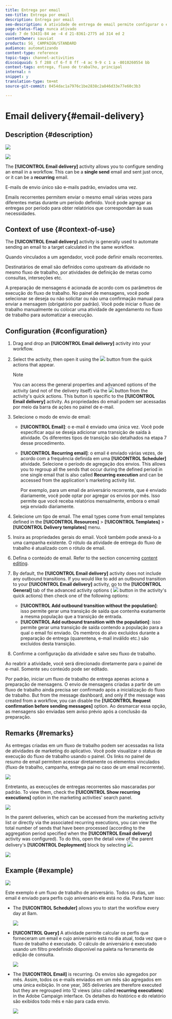 ```yaml
---
title: Entrega por email
seo-title: Entrega por email
description: Entrega por email
seo-description: A atividade de entrega de email permite configurar o envio de um único email de envio ou um email recorrente em um fluxo de trabalho.
page-status-flag: nunca ativado
uuid: 7 de 53431-84 ae -4 d 21-8361-2775 ad 314 ed 2
contentOwner: sauviat
products: SG_ CAMPAIGN/STANDARD
audience: automatizando
content-type: reference
topic-tags: channel-activities
discoiquuid: 5 f 288 cf 6-f 8 ff -4 ac 9-9 c 1 a -8010260554 bb
context-tags: entrega, fluxo de trabalho, principal
internal: n
snippet: y
translation-type: tm+mt
source-git-commit: 0454dac1a7976c1be2838c2a846d33e77e60c3b3

---
```



# Email delivery{#email-delivery}

## Description {#description}

![](assets/email.png)

![](assets/recurrentemail.png)

The **[!UICONTROL Email delivery]** activity allows you to configure sending an email in a workflow. This can be a **single send** email and sent just once, or it can be a **recurring** email.

E-mails de envio único são e-mails padrão, enviados uma vez.

Emails recorrentes permitem enviar o mesmo email várias vezes para diferentes metas durante um período definido. Você pode agregar as entregas por período para obter relatórios que correspondam às suas necessidades.

## Context of use {#context-of-use}

The **[!UICONTROL Email delivery]** activity is generally used to automate sending an email to a target calculated in the same workflow.

Quando vinculados a um agendador, você pode definir emails recorrentes.

Destinatários de email são definidos como upstream da atividade no mesmo fluxo de trabalho, por atividades de definição de metas como consultas, interseções etc.

A preparação de mensagens é acionada de acordo com os parâmetros de execução do fluxo de trabalho. No painel de mensagens, você pode selecionar se deseja ou não solicitar ou não uma confirmação manual para enviar a mensagem (obrigatório por padrão). Você pode iniciar o fluxo de trabalho manualmente ou colocar uma atividade de agendamento no fluxo de trabalho para automatizar a execução.

## Configuration {#configuration}

1. Drag and drop an **[!UICONTROL Email delivery]** activity into your workflow.
1. Select the activity, then open it using the ![](assets/edit_darkgrey-24px.png) button from the quick actions that appear.

   >[!NOTE]
   >
   >You can access the general properties and advanced options of the activity (and not of the delivery itself) via the ![](assets/dlv_activity_params-24px.png) button from the activity's quick actions. This button is specific to the **[!UICONTROL Email delivery]** activity. As propriedades do email podem ser acessadas por meio da barra de ações no painel de e-mail.

1. Selecione o modo de envio de email:

   * **[!UICONTROL Email]**: o e-mail é enviado uma única vez. Você pode especificar aqui se deseja adicionar uma transição de saída à atividade. Os diferentes tipos de transição são detalhados na etapa 7 desse procedimento.
   * **[!UICONTROL Recurring email]**: o email é enviado várias vezes, de acordo com a frequência definida em uma **[!UICONTROL Scheduler]** atividade. Selecione o período de agregação dos envios. This allows you to regroup all the sends that occur during the defined period in one single email that is also called **Recurring execution** and can be accessed from the application's marketing activity list.

      Por exemplo, para um email de aniversário recorrente, que é enviado diariamente, você pode optar por agregar os envios por mês. Isso permite que você receba relatórios mensalmente, embora o email seja enviado diariamente.

1. Selecione um tipo de email. The email types come from email templates defined in the **[!UICONTROL Resources]** &gt; **[!UICONTROL Templates]** &gt; **[!UICONTROL Delivery templates]** menu.
1. Insira as propriedades gerais do email. Você também pode anexá-lo a uma campanha existente. O rótulo da atividade de entrega do fluxo de trabalho é atualizado com o rótulo de email.
1. Defina o conteúdo de email. Refer to the section concerning [content editing](../../designing/using/about-email-content-design.md).
1. By default, the **[!UICONTROL Email delivery]** activity does not include any outbound transitions. If you would like to add an outbound transition to your **[!UICONTROL Email delivery]** activity, go to the **[!UICONTROL General]** tab of the advanced activity options ( ![](assets/dlv_activity_params-24px.png) button in the activity's quick actions) then check one of the following options:

   * **[!UICONTROL Add outbound transition without the population]**: isso permite gerar uma transição de saída que contenha exatamente a mesma população que a transição de entrada.
   * **[!UICONTROL Add outbound transition with the population]**: isso permite gerar uma transição de saída contendo a população para a qual o email foi enviado. Os membros do alvo excluídos durante a preparação de entrega (quarentena, e-mail inválido etc.) são excluídos desta transição.

1. Confirme a configuração da atividade e salve seu fluxo de trabalho.

Ao reabrir a atividade, você será direcionado diretamente para o painel de e-mail. Somente seu conteúdo pode ser editado.

Por padrão, iniciar um fluxo de trabalho de entrega apenas aciona a preparação de mensagens. O envio de mensagens criadas a partir de um fluxo de trabalho ainda precisa ser confirmado após a inicialização do fluxo de trabalho. But from the message dashboard, and only if the message was created from a workflow, you can disable the **[!UICONTROL Request confirmation before sending messages]** option. Ao desmarcar essa opção, as mensagens são enviadas sem aviso prévio após a conclusão da preparação.

## Remarks {#remarks}

As entregas criadas em um fluxo de trabalho podem ser acessadas na lista de atividades de marketing do aplicativo. Você pode visualizar o status de execução do fluxo de trabalho usando o painel. Os links no painel de resumo de email permitem acessar diretamente os elementos vinculados (fluxo de trabalho, campanha, entrega pai no caso de um email recorrente).

![](assets/wkf_display_recurrent_executions_2.png)

Entretanto, as execuções de entregas recorrentes são mascaradas por padrão. To view them, check the **[!UICONTROL Show recurring executions]** option in the marketing activities' search panel.

![](assets/wkf_display_recurrent_executions.png)

In the parent deliveries, which can be accessed from the marketing activity list or directly via the associated recurring executions, you can view the total number of sends that have been processed (according to the aggregation period specified when the **[!UICONTROL Email delivery]** activity was configured). To do this, open the detail view of the parent delivery's **[!UICONTROL Deployment]** block by selecting ![](assets/wkf_dlv_detail_button.png).

![](assets/wkf_display_recurrent_executions_3.png)

## Example {#example}

![](assets/wkf_delivery_example_1.png)

Este exemplo é um fluxo de trabalho de aniversário. Todos os dias, um email é enviado para perfis cujo aniversário ele está no dia. Para fazer isso:

* The **[!UICONTROL Scheduler]** allows you to start the workflow every day at 8am.

   ![](assets/wkf_delivery_example_2.png)

* **[!UICONTROL Query]** A atividade permite calcular os perfis que forneceram um email e cujo aniversário está no dia atual, toda vez que o fluxo de trabalho é executado. O cálculo de aniversário é executado usando um filtro predefinido disponível na paleta na ferramenta de edição de consulta.

   ![](assets/wkf_delivery_example_3.png)

* The **[!UICONTROL Email]** is recurring. Os envios são agregados por mês. Assim, todos os e-mails enviados em um mês são agregados em uma única exibição. In one year, 365 deliveries are therefore executed but they are regrouped into 12 views (also called **recurring executions**) in the Adobe Campaign interface. Os detalhes do histórico e do relatório são exibidos todo mês e não para cada envio.

   ![](assets/wkf_delivery_example_4.png)

